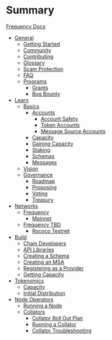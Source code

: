 # Summary

[Frequency Docs](index.md)
- [General]()
    - [Getting Started]()
    - [Community]()
    - [Contributing]()
    - [Glossary](glossary.md)
    - [Scam Protection]()
    - [FAQ]()
    - [Programs]()
        - [Grants]()
        - [Bug Bounty]()
- [Learn]()
    - [Basics]()
        - [Accounts](Basics/AccountsOverview.md)
            - [Account Safety]()
            - [Token Accounts](Basics/TokenAccounts.md)
            - [Message Source Accounts](Basics/MessageSourceAccounts.md)
        - [Capacity](Basics/Capacity.md)
        - [Gaining Capacity](Basics/GainingCapacity.md)
        - [Staking]()
        - [Schemas](Basics/Schemas.md)
        - [Messages]()
    - [Vision]()
    - [Governance]()
        - [Roadmap]()
        - [Proposing]()
        - [Voting]()
        - [Treasury]()
- [Networks]()
    - [Frequency]()
        - [Mainnet]()
    - [Frequency TBD]()
        - [Rococo Testnet]()
- [Build]()
    - [Chain Developers]()
    - [API Libraries]()
    - [Creating a Schema]()
    - [Creating an MSA]()
    - [Registering as a Provider]()
    - [Getting Capacity]()
- [Tokenomics]()
  - [Capacity]()
  - [Initial Distribution]()
- [Node Operators]()
    - [Running a Node]()
    - [Collators](NodeOperators/Collators.md)
       - [Collator Roll Out Plan](NodeOperators/CollatorRollOut.md)
        - [Running a Collator](NodeOperators/RunningCollators.md)
        - [Collator Troubleshooting](NodeOperators/CollatorTroubleshooting.md)

